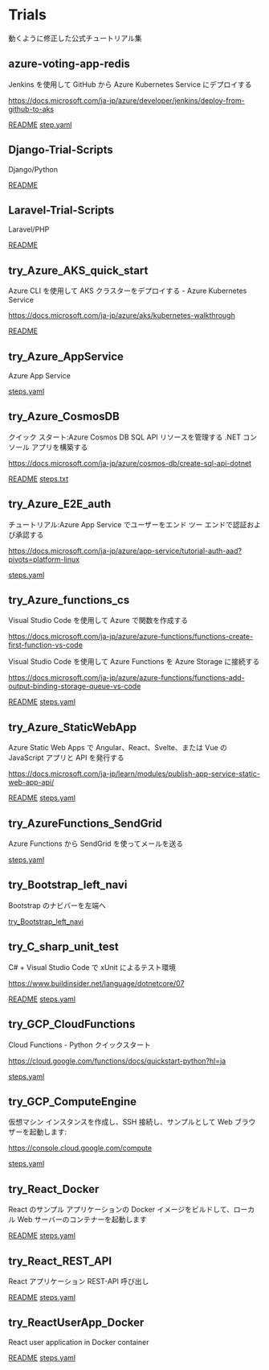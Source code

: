 # Trials

動くように修正した公式チュートリアル集


## azure-voting-app-redis

Jenkins を使用して GitHub から Azure Kubernetes Service にデプロイする

https://docs.microsoft.com/ja-jp/azure/developer/jenkins/deploy-from-github-to-aks

[README](azure-voting-app-redis/README.md)
[step.yaml](azure-voting-app-redis/steps.yaml)


## Django-Trial-Scripts

Django/Python

[README](Django-Trial-Scripts/README.md)


## Laravel-Trial-Scripts

Laravel/PHP

[README](Laravel-Trial-Scripts/README.md)


## try_Azure_AKS_quick_start

Azure CLI を使用して AKS クラスターをデプロイする - Azure Kubernetes Service

https://docs.microsoft.com/ja-jp/azure/aks/kubernetes-walkthrough

[README](try_Azure_AKS_quick_start/README.md)


## try_Azure_AppService

Azure App Service

[steps.yaml](try_Azure_AppService/steps.yaml)


## try_Azure_CosmosDB

クイック スタート:Azure Cosmos DB SQL API リソースを管理する .NET コンソール アプリを構築する

https://docs.microsoft.com/ja-jp/azure/cosmos-db/create-sql-api-dotnet

[README](try_Azure_CosmosDB/README.md)
[steps.txt](try_Azure_CosmosDB/steps.txt)


## try_Azure_E2E_auth

チュートリアル:Azure App Service でユーザーをエンド ツー エンドで認証および承認する

https://docs.microsoft.com/ja-jp/azure/app-service/tutorial-auth-aad?pivots=platform-linux

[steps.yaml](try_Azure_E2E_auth/steps.yaml)


## try_Azure_functions_cs

Visual Studio Code を使用して Azure で関数を作成する

https://docs.microsoft.com/ja-jp/azure/azure-functions/functions-create-first-function-vs-code

Visual Studio Code を使用して Azure Functions を Azure Storage に接続する

https://docs.microsoft.com/ja-jp/azure/azure-functions/functions-add-output-binding-storage-queue-vs-code

[README](try_Azure_functions_cs/README.md)
[steps.yaml](try_Azure_functions_cs/steps.yaml)



## try_Azure_StaticWebApp

Azure Static Web Apps で Angular、React、Svelte、または Vue の JavaScript アプリと API を発行する

https://docs.microsoft.com/ja-jp/learn/modules/publish-app-service-static-web-app-api/

[README](try_Azure_StaticWebApp/README.md)
[steps.yaml](try_Azure_StaticWebApp/steps.yaml)


## try_AzureFunctions_SendGrid

Azure Functions から SendGrid を使ってメールを送る

[steps.yaml](try_AzureFunctions_SendGrid/steps.yaml)


## try_Bootstrap_left_navi

Bootstrap のナビバーを左端へ

[try_Bootstrap_left_navi](try_Bootstrap_left_navi/try_Bootstrap_left_navi)


## try_C_sharp_unit_test

C# + Visual Studio Code で xUnit によるテスト環境

https://www.buildinsider.net/language/dotnetcore/07

[README](try_C_sharp_unit_test/README.md)
[steps.yaml](try_C_sharp_unit_test/steps.yaml)


## try_GCP_CloudFunctions

Cloud Functions - Python クイックスタート

https://cloud.google.com/functions/docs/quickstart-python?hl=ja

[steps.yaml](try_GCP_CloudFunctions/steps.yaml)


## try_GCP_ComputeEngine

仮想マシン インスタンスを作成し、SSH 接続し、サンプルとして Web ブラウザーを起動します:

https://console.cloud.google.com/compute

[steps.yaml](try_GCP_ComputeEngine/steps.yaml)


## try_React_Docker

React のサンプル アプリケーションの Docker イメージをビルドして、ローカル Web サーバーのコンテナーを起動します

[README](try_React_Docker/README.md)
[steps.yaml](try_React_Docker/steps.yaml)


## try_React_REST_API

React アプリケーション REST-API 呼び出し

[README](try_React_REST_API/React_REST_API/README.md)
[steps.yaml](try_React_REST_API/React_REST_API/steps.yaml)


## try_ReactUserApp_Docker

React user application in Docker container

[README](try_ReactUserApp_Docker/README.md)
[steps.yaml](try_ReactUserApp_Docker/steps.yaml)

